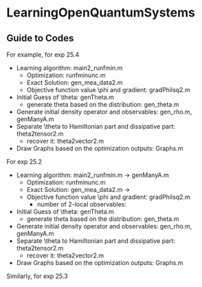# LearningOpenQuantumSystems
## Guide to Codes
For example, for exp 25.4
* Learning algorithm: main2_runfmin.m
  * Optimization: runfminunc.m
  * Exact Solution: gen_mea_data2.m
  * Objective function value \phi and gradient: gradPhilsq2.m
* Initial Guess of \theta: genTheta.m
  * generate theta based on the distribution: gen_theta.m
* Generate initial density operator and observables: gen_rho.m, genManyA.m
* Separate \theta to Hamiltonian part and dissipative part: theta2tensor2.m
  * recover it: theta2vector2.m
* Draw Graphs based on the optimization outputs: Graphs.m

For exp 25.2
* Learning algorithm: main2_runfmin.m -> genManyA.m
  * Optimization: runfminunc.m
  * Exact Solution: gen_mea_data2.m ->
  * Objective function value \phi and gradient: gradPhilsq2.m
    * number of 2-local observables:
* Initial Guess of \theta: genTheta.m
  * generate theta based on the distribution: gen_theta.m
* Generate initial density operator and observables: gen_rho.m, genManyA.m
* Separate \theta to Hamiltonian part and dissipative part: theta2tensor2.m
  * recover it: theta2vector2.m
* Draw Graphs based on the optimization outputs: Graphs.m

Similarly, for exp 25.3

  
